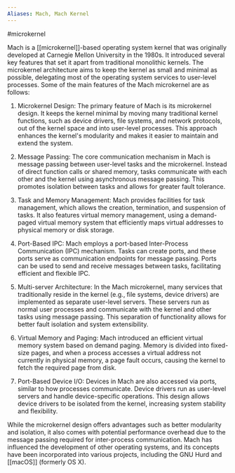 ```yaml
---
Aliases: Mach, Mach Kernel
---
```

#microkernel

Mach is a [[microkernel]]-based operating system kernel that was originally developed at Carnegie Mellon University in the 1980s. It introduced several key features that set it apart from traditional monolithic kernels. The microkernel architecture aims to keep the kernel as small and minimal as possible, delegating most of the operating system services to user-level processes. Some of the main features of the Mach microkernel are as follows:

1. Microkernel Design: The primary feature of Mach is its microkernel design. It keeps the kernel minimal by moving many traditional kernel functions, such as device drivers, file systems, and network protocols, out of the kernel space and into user-level processes. This approach enhances the kernel's modularity and makes it easier to maintain and extend the system.

2. Message Passing: The core communication mechanism in Mach is message passing between user-level tasks and the microkernel. Instead of direct function calls or shared memory, tasks communicate with each other and the kernel using asynchronous message passing. This promotes isolation between tasks and allows for greater fault tolerance.

3. Task and Memory Management: Mach provides facilities for task management, which allows the creation, termination, and suspension of tasks. It also features virtual memory management, using a demand-paged virtual memory system that efficiently maps virtual addresses to physical memory or disk storage.

4. Port-Based IPC: Mach employs a port-based Inter-Process Communication (IPC) mechanism. Tasks can create ports, and these ports serve as communication endpoints for message passing. Ports can be used to send and receive messages between tasks, facilitating efficient and flexible IPC.

5. Multi-server Architecture: In the Mach microkernel, many services that traditionally reside in the kernel (e.g., file systems, device drivers) are implemented as separate user-level servers. These servers run as normal user processes and communicate with the kernel and other tasks using message passing. This separation of functionality allows for better fault isolation and system extensibility.

6. Virtual Memory and Paging: Mach introduced an efficient virtual memory system based on demand paging. Memory is divided into fixed-size pages, and when a process accesses a virtual address not currently in physical memory, a page fault occurs, causing the kernel to fetch the required page from disk.

7. Port-Based Device I/O: Devices in Mach are also accessed via ports, similar to how processes communicate. Device drivers run as user-level servers and handle device-specific operations. This design allows device drivers to be isolated from the kernel, increasing system stability and flexibility.

While the microkernel design offers advantages such as better modularity and isolation, it also comes with potential performance overhead due to the message passing required for inter-process communication. Mach has influenced the development of other operating systems, and its concepts have been incorporated into various projects, including the GNU Hurd and [[macOS]] (formerly OS X).
